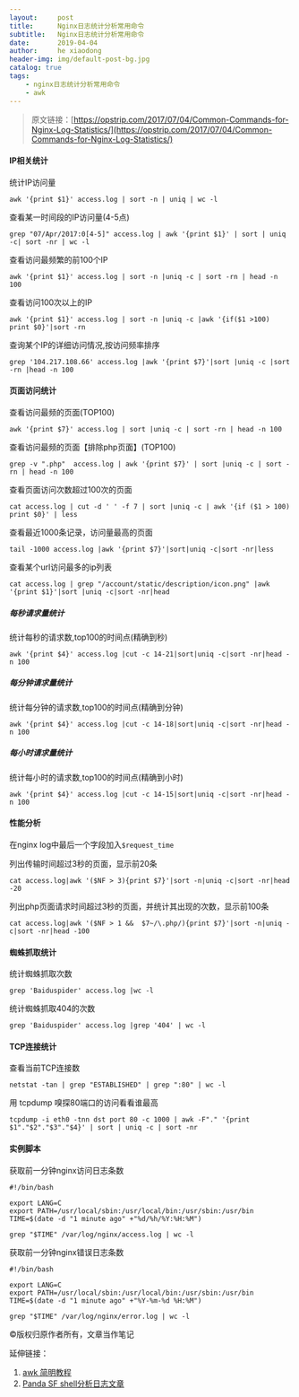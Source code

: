 ```yaml
---
layout:     post
title:      Nginx日志统计分析常用命令
subtitle:   Nginx日志统计分析常用命令
date:       2019-04-04
author:     he xiaodong
header-img: img/default-post-bg.jpg
catalog: true
tags:
    - nginx日志统计分析常用命令
    - awk
---
```

> 原文链接：[https://opstrip.com/2017/07/04/Common-Commands-for-Nginx-Log-Statistics/](https://opstrip.com/2017/07/04/Common-Commands-for-Nginx-Log-Statistics/)

#### IP相关统计

统计IP访问量
```shell
awk '{print $1}' access.log | sort -n | uniq | wc -l
```

查看某一时间段的IP访问量(4-5点)
```shell
grep "07/Apr/2017:0[4-5]" access.log | awk '{print $1}' | sort | uniq -c| sort -nr | wc -l
```

查看访问最频繁的前100个IP
```shell
awk '{print $1}' access.log | sort -n |uniq -c | sort -rn | head -n 100
```

查看访问100次以上的IP
```shell
awk '{print $1}' access.log | sort -n |uniq -c |awk '{if($1 >100) print $0}'|sort -rn
```
查询某个IP的详细访问情况,按访问频率排序
```shell
grep '104.217.108.66' access.log |awk '{print $7}'|sort |uniq -c |sort -rn |head -n 100
```

#### 页面访问统计

查看访问最频的页面(TOP100)
```shell
awk '{print $7}' access.log | sort |uniq -c | sort -rn | head -n 100
```

查看访问最频的页面【排除php页面】(TOP100)
```shell
grep -v ".php"  access.log | awk '{print $7}' | sort |uniq -c | sort -rn | head -n 100
```

查看页面访问次数超过100次的页面
```shell
cat access.log | cut -d ' ' -f 7 | sort |uniq -c | awk '{if ($1 > 100) print $0}' | less
```

查看最近1000条记录，访问量最高的页面
```shell
tail -1000 access.log |awk '{print $7}'|sort|uniq -c|sort -nr|less
```

查看某个url访问最多的ip列表
```shell
cat access.log | grep "/account/static/description/icon.png" |awk '{print $1}'|sort |uniq -c|sort -nr|head
```

##### 每秒请求量统计

统计每秒的请求数,top100的时间点(精确到秒)
```shell
awk '{print $4}' access.log |cut -c 14-21|sort|uniq -c|sort -nr|head -n 100
```

##### 每分钟请求量统计

统计每分钟的请求数,top100的时间点(精确到分钟)
```shell
awk '{print $4}' access.log |cut -c 14-18|sort|uniq -c|sort -nr|head -n 100
```

##### 每小时请求量统计

统计每小时的请求数,top100的时间点(精确到小时)
```shell
awk '{print $4}' access.log |cut -c 14-15|sort|uniq -c|sort -nr|head -n 100
```

#### 性能分析
在nginx log中最后一个字段加入`$request_time`

列出传输时间超过3秒的页面，显示前20条
```shell
cat access.log|awk '($NF > 3){print $7}'|sort -n|uniq -c|sort -nr|head -20
```

列出php页面请求时间超过3秒的页面，并统计其出现的次数，显示前100条
```shell
cat access.log|awk '($NF > 1 &&  $7~/\.php/){print $7}'|sort -n|uniq -c|sort -nr|head -100
```

#### 蜘蛛抓取统计

统计蜘蛛抓取次数
```shell
grep 'Baiduspider' access.log |wc -l
```

统计蜘蛛抓取404的次数
```shell
grep 'Baiduspider' access.log |grep '404' | wc -l
```

#### TCP连接统计
查看当前TCP连接数
```shell
netstat -tan | grep "ESTABLISHED" | grep ":80" | wc -l
```

用 tcpdump 嗅探80端口的访问看看谁最高
```shell
tcpdump -i eth0 -tnn dst port 80 -c 1000 | awk -F"." '{print $1"."$2"."$3"."$4}' | sort | uniq -c | sort -nr
```

#### 实例脚本

获取前一分钟nginx访问日志条数
```shell
#!/bin/bash

export LANG=C
export PATH=/usr/local/sbin:/usr/local/bin:/usr/sbin:/usr/bin
TIME=$(date -d "1 minute ago" +"%d/%h/%Y:%H:%M")
    
grep "$TIME" /var/log/nginx/access.log | wc -l
```

获取前一分钟nginx错误日志条数
```shell
#!/bin/bash

export LANG=C
export PATH=/usr/local/sbin:/usr/local/bin:/usr/sbin:/usr/bin
TIME=$(date -d "1 minute ago" +"%Y-%m-%d %H:%M")
    
grep "$TIME" /var/log/nginx/error.log | wc -l
```

©版权归原作者所有，文章当作笔记


延伸链接：
1. [awk 简明教程](https://coolshell.cn/articles/9070.html "awk简明教程")
2. [Panda SF shell分析日志文章](https://segmentfault.com/a/1190000009745139 "shell 分析服务器日志文章")